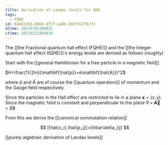 ```yaml
---
title: derivation of Landau levels for QHE
tags:
  - FQHE
id: 64033256-00bb-4f7f-aa9b-b65f317f67fc
mtime: 20210701200832
ctime: 20210223160810
---
```


The [[the Fractional quantum hall effect (FQHE)]] and the [[the Integer quantum hall effect (IQHE)]]'s energy levels are derived as follows (roughly)

Start with the [[general Hamiltonian for a free particle in a magnetic field]]

$H=\frac{1}{2m}(\mathbf{\hat{p}}+e\mathbf{\hat{A}})^2$

where $\hat{p}$ and $\hat{A}$ are of course the [[quantum operators]] of momentum and the Gauge field respectively.

Since the particles in the Hall effect are restricted to lie in a plane  $\mathbf{x}=(x,y)$.
Since the magnetic field is constant and perpendicular to the plane  $\nabla\times \mathbf{\vec{A}}=B\mathbf{\hat{z}}$

From this we derive the [[canonical commutation relation]]

$$
[\hat{x_i},\hat{p_j}]=i\hbar\delta_{ij}
$$

[[purely algebraic derivation of Landau levels]]
